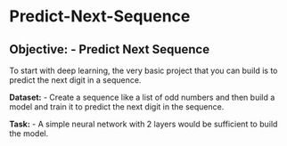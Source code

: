 # Predict-Next-Sequence

## Objective: - Predict Next Sequence

To start with deep learning, the very basic project that you can build is to
predict the next digit in a sequence.

**Dataset:** - Create a sequence like a list of odd numbers and then build a model
and train it to predict the next digit in the sequence.

**Task:** - A simple neural network with 2 layers would be sufficient to build the
model.
